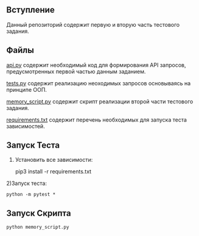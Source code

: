 Вступление
------------
Данный репозиторий содержит первую и вторую часть тестового задания.

Файлы
-----

[api.py](api.py) содержит необходимый код для формирования API запросов, предусмотренных первой частью данным заданием.

[tests.py](tests.py) содержит реализацию неоходимых запросов основываясь на принципе ООП.

[memory_script.py](memory_script.py) содержит скрипт реализации второй части тестового задания.

[requirements.txt](requirements.txt) содержит перечень необходимых для запуска теста зависимостей.



Запуск Теста
----------------

1) Установить все зависимости:


    pip3 install -r requirements.txt


2)Запуск теста:

    python -m pytest *

Запуск Скрипта
----------------

    python memory_script.py

